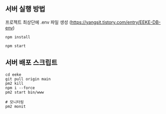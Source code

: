 ## 서버 실행 방법

프로젝트 최상단에 .env 파일 생성 (https://yangsit.tistory.com/entry/EEKE-DB-env)
```
npm install
```
```
npm start
```

## 서버 배포 스크립트
```
cd eeke
git pull origin main
pm2 kill
npm i --force
pm2 start bin/www

# 모니터링
pm2 monit
```
